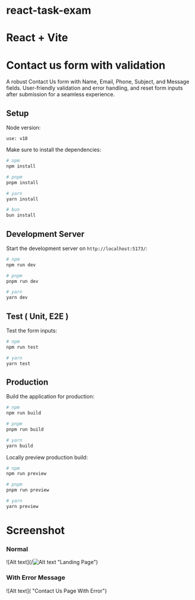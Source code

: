 # react-task-exam
# React + Vite

# Contact us form with validation

A robust Contact Us form with Name, Email, Phone, Subject, and Message fields. User-friendly validation and error handling, and reset form inputs after submission for a seamless experience.

## Setup

Node version:

```
use: v18
```

Make sure to install the dependencies:

```bash
# npm
npm install

# pnpm
pnpm install

# yarn
yarn install

# bun
bun install
```

## Development Server

Start the development server on `http://localhost:5173/`:

```bash
# npm
npm run dev

# pnpm
pnpm run dev

# yarn
yarn dev
```

## Test ( Unit, E2E )

Test the form inputs:

```bash
# npm
npm run test

# yarn
yarn test

```

## Production

Build the application for production:

```bash
# npm
npm run build

# pnpm
pnpm run build

# yarn
yarn build
```

Locally preview production build:

```bash
# npm
npm run preview

# pnpm
pnpm run preview

# yarn
yarn preview
```

# Screenshot

### Normal

![Alt text](/![Alt text](image.png) "Landing Page")

### With Error Message

![Alt text]( "Contact Us Page With Error")

